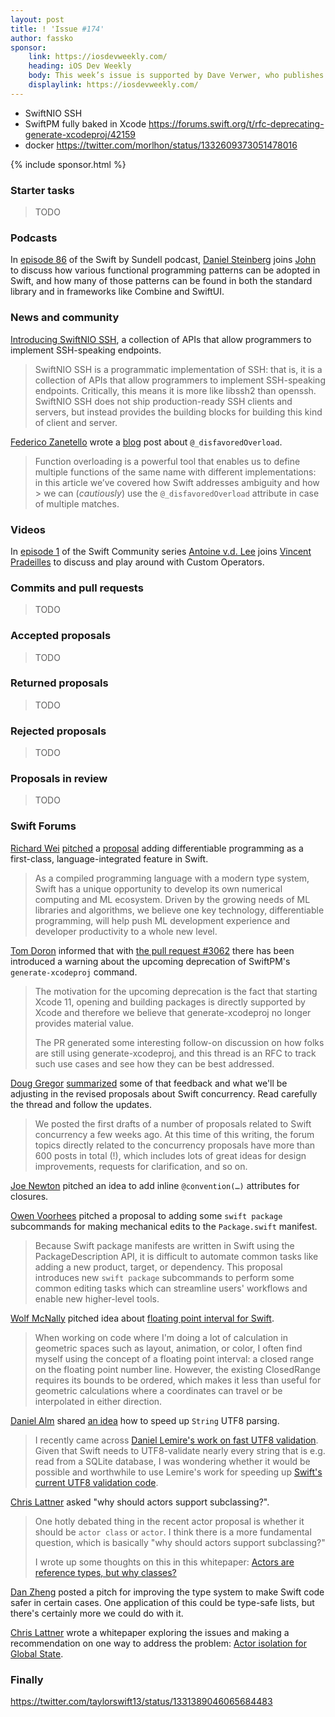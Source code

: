 ```yaml
---
layout: post
title: ! 'Issue #174'
author: fassko
sponsor:
    link: https://iosdevweekly.com/
    heading: iOS Dev Weekly
    body: This week’s issue is supported by Dave Verwer, who publishes iOS Dev Weekly every Friday and who co-created the Swift Package Index. He’s been a big advocate for the Weekly Brief since it started, and is supporting it because he wants to see it continue! It’s that simple.
    displaylink: https://iosdevweekly.com/
---
```


* SwiftNIO SSH
* SwiftPM fully baked in Xcode https://forums.swift.org/t/rfc-deprecating-generate-xcodeproj/42159
* docker https://twitter.com/morlhon/status/1332609373051478016

<!--excerpt-->

{% include sponsor.html %}

### Starter tasks

> TODO

### Podcasts

In [episode 86](https://www.swiftbysundell.com/podcast/86/) of the Swift by Sundell podcast, [Daniel Steinberg](https://twitter.com/dimsumthinking) joins [John](https://twitter.com/johnsundell) to discuss how various functional programming patterns can be adopted in Swift, and how many of those patterns can be found in both the standard library and in frameworks like Combine and SwiftUI.

### News and community

[Introducing SwiftNIO SSH](https://swift.org/blog/swiftnio-ssh/), a collection of APIs that allow programmers to implement SSH-speaking endpoints.

> SwiftNIO SSH is a programmatic implementation of SSH: that is, it is a collection of APIs that allow programmers to implement SSH-speaking endpoints. Critically, this means it is more like libssh2 than openssh. SwiftNIO SSH does not ship production-ready SSH clients and servers, but instead provides the building blocks for building this kind of client and server.


[Federico Zanetello](https://www.twitter.com/zntfdr) wrote a [blog](https://fivestars.blog/swift/disfavoredOverload.html) post about `@_disfavoredOverload`.

> Function overloading is a powerful tool that enables us to define multiple functions of the same name with different implementations:
in this article we’ve covered how Swift addresses ambiguity and how > we can (_cautiously_) use the `@_disfavoredOverload` attribute in case of multiple matches.

### Videos

In [episode 1](https://youtu.be/wbIwhv98ALg) of the Swift Community series [Antoine v.d. Lee](https://twitter.com/twannl) joins [Vincent Pradeilles](https://twitter.com/v_pradeilles) to discuss and play around with Custom Operators.

### Commits and pull requests

> TODO

### Accepted proposals

> TODO

### Returned proposals

> TODO

### Rejected proposals

> TODO

### Proposals in review

> TODO

### Swift Forums

[Richard Wei](https://twitter.com/rxwei) [pitched](https://forums.swift.org/t/differentiable-programming-for-gradient-based-machine-learning/42147) a [proposal](https://github.com/rxwei/swift-evolution/blob/autodiff/proposals/0000-differentiable-programming.md) adding differentiable programming as a first-class, language-integrated feature in Swift.

> As a compiled programming language with a modern type system, Swift has a unique opportunity to develop its own numerical computing and ML ecosystem. Driven by the growing needs of ML libraries and algorithms, we believe one key technology, differentiable programming, will help push ML development experience and developer productivity to a whole new level.


[Tom Doron](https://twitter.com/TomerDoron) informed that with [the pull request #3062](https://github.com/apple/swift-package-manager/pull/3062) there has been introduced a warning about the upcoming deprecation of SwiftPM's `generate-xcodeproj` command.

> The motivation for the upcoming deprecation is the fact that starting Xcode 11, opening and building packages is directly supported by Xcode and therefore we believe that generate-xcodeproj no longer provides material value.
>
> The PR generated some interesting follow-on discussion on how folks are still using generate-xcodeproj, and this thread is an RFC to track such use cases and see how they can be best addressed.


[Doug Gregor](https://twitter.com/dgregor79) [summarized](https://forums.swift.org/t/concurrency-evolving-the-concurrency-design-and-proposals/42184) some of that feedback and what we'll be adjusting in the revised proposals about Swift concurrency. Read carefully the thread and follow the updates.

> We posted the first drafts of a number of proposals related to Swift concurrency a few weeks ago. At this time of this writing, the forum topics directly related to the concurrency proposals have more than 600 posts in total (!), which includes lots of great ideas for design improvements, requests for clarification, and so on.


[Joe Newton](https://forums.swift.org/u/somerandomiosdev) pitched an idea to add inline `@convention(…)` attributes for closures.


[Owen Voorhees](https://twitter.com/owenvoorhees) pitched a proposal to adding some `swift package` subcommands for making mechanical edits to the `Package.swift` manifest.

> Because Swift package manifests are written in Swift using the PackageDescription API, it is difficult to automate common tasks like adding a new product, target, or dependency. This proposal introduces new `swift package` subcommands to perform some common editing tasks which can streamline users' workflows and enable new higher-level tools.


[Wolf McNally](https://forums.swift.org/u/wolf) pitched idea about [floating point interval for Swift](https://forums.swift.org/t/floating-point-interval/42263).

> When working on code where I'm doing a lot of calculation in geometric spaces such as layout, animation, or color, I often find myself using the concept of a floating point interval: a closed range on the floating point number line. However, the existing ClosedRange requires its bounds to be ordered, which makes it less than useful for geometric calculations where a coordinates can travel or be interpolated in either direction.


[Daniel Alm](https://forums.swift.org/u/mrmage) shared [an idea](https://forums.swift.org/t/speeding-up-strings-utf8-parsing/42270) how to speed up `String` UTF8 parsing.

> I recently came across [Daniel Lemire's work on fast UTF8 validation](https://lemire.me/blog/2020/10/20/ridiculously-fast-unicode-utf-8-validation/). Given that Swift needs to UTF8-validate nearly every string that is e.g. read from a SQLite database, I was wondering whether it would be possible and worthwhile to use Lemire's work for speeding up [Swift's current UTF8 validation code](https://github.com/apple/swift/blob/main/stdlib/public/core/StringUTF8Validation.swift).


[Chris Lattner](https://twitter.com/clattner_llvm) asked "why should actors support subclassing?".

> One hotly debated thing in the recent actor proposal is whether it should be `actor class` or `actor`.  I think there is a more fundamental question, which is basically "why should actors support subclassing?"
>
> I wrote up some thoughts on this in this whitepaper: [Actors are reference types, but why classes?](https://docs.google.com/document/d/14e3p6yBt1kPrakLcEHV4C9mqNBkNibXIZsozdZ6E71c/edit#)


[Dan Zheng](https://twitter.com/dancherp) posted a pitch for improving the type system to make Swift code safer in certain cases. One application of this could be type-safe lists, but there's certainly more we could do with it.

[Chris Lattner](https://twitter.com/clattner_llvm) wrote a whitepaper exploring the issues and making a recommendation on one way to address the problem: [Actor isolation for Global State](https://docs.google.com/document/d/1DKRs1mknTxB1s04KTVgteAmzh51ubk6-hA-HRSr7mzY/edit#).


### Finally

https://twitter.com/taylorswift13/status/1331389046065684483
